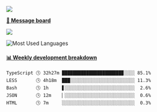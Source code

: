 [![](https://count.getloli.com/get/@SmaIIstars.github.readme)](https://count.getloli.com/)


[**💬 Message board**](https://chat.getloli.com/room/@SmaIIstars.github)

[![](https://chat.getloli.com/room/@SmaIIstars.github/svg?width=600&height=100&limit=20&theme=light&fontSize=14)](https://chat.getloli.com/room/@SmaIIstars.github)


![Most Used Languages](https://github-readme-stats.vercel.app/api/top-langs/?username=SmaIIstars&theme=dark&layout=compact)

<!-- waka-box start -->
#### <a href="https://gist.github.com/e31f5e1b7a15ee54e2fc8fca68aa5e2b" target="_blank">📊 Weekly development breakdown</a>
```text
TypeScript 🕓 32h27m ██████████████████████▉░░░░ 85.1%
LESS       🕓 4h18m  ███░░░░░░░░░░░░░░░░░░░░░░░░ 11.3%
Bash       🕓 1h     ▋░░░░░░░░░░░░░░░░░░░░░░░░░░  2.6%
JSON       🕓 12m    ▏░░░░░░░░░░░░░░░░░░░░░░░░░░  0.6%
HTML       🕓 7m     ░░░░░░░░░░░░░░░░░░░░░░░░░░░  0.3%
```
<!-- Powered by https://github.com/YouEclipse/waka-box-go . -->
<!-- waka-box end -->
